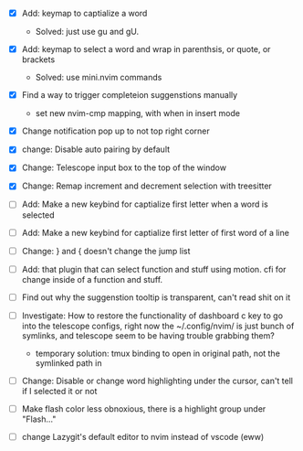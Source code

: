 - [x] Add: keymap to captialize a word
  - Solved: just use gu and gU.
- [x] Add: keymap to select a word and wrap in parenthsis, or quote, or brackets
  - Solved: use mini.nvim commands
- [x] Find a way to trigger completeion suggenstions manually
  - set new nvim-cmp mapping, with <C-k> when in insert mode
- [x] Change notification pop up to not top right corner
- [x] change: Disable auto pairing by default
- [x] Change: Telescope input box to the top of the window
- [x] Change: Remap increment and decrement selection with treesitter

- [ ] Add: Make a new keybind for captialize first letter when a word is selected
- [ ] Add: Make a new keybind for captialize first letter of first word of a line
- [ ] Change: } and { doesn't change the jump list
- [ ] Add: that plugin that can select function and stuff using motion. cfi for change inside of a function and stuff.
- [ ] Find out why the suggenstion tooltip is transparent, can't read shit on it
- [ ] Investigate: How to restore the functionality of dashboard c key to go into the telescope configs, right now the ~/.config/nvim/ is just bunch of symlinks, and telescope seem to be having trouble grabbing them?

  - temporary solution: tmux binding to open in original path, not the symlinked path in

- [ ] Change: Disable or change word highlighting under the cursor, can't tell if I selected it or not

- [ ] Make flash color less obnoxious, there is a highlight group under "Flash..."

- [ ] change Lazygit's default editor to nvim instead of vscode (eww)
